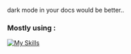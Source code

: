 dark mode in your docs would be better..

<h3>Mostly using :</h3>

[![My Skills](https://skillicons.dev/icons?i=ts,nodejs,postgres,react,nextjs,tailwind)](https://skillicons.dev)
